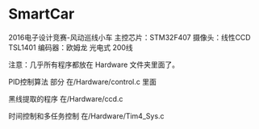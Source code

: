 # SmartCar
2016电子设计竞赛-风动巡线小车
主控芯片：STM32F407    摄像头：线性CCD TSL1401    编码器：欧姆龙 光电式 200线

注意：几乎所有程序都放在 Hardware 文件夹里面了。 

PID控制算法 部分 在/Hardware/control.c 里面  

黑线提取的程序 在/Hardware/ccd.c  

时间控制和多任务控制 在/Hardware/Tim4_Sys.c  

